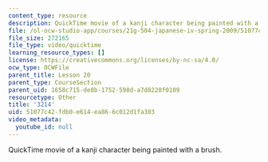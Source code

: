 ```yaml
---
content_type: resource
description: QuickTime movie of a kanji character being painted with a brush.
file: /ol-ocw-studio-app/courses/21g-504-japanese-iv-spring-2009/51077c42fdb0e614ea866c012d1fa303_3214.mov
file_size: 272165
file_type: video/quicktime
learning_resource_types: []
license: https://creativecommons.org/licenses/by-nc-sa/4.0/
ocw_type: OCWFile
parent_title: Lesson 20
parent_type: CourseSection
parent_uid: 1658c715-de8b-1752-598d-a7d8228f0109
resourcetype: Other
title: '3214'
uid: 51077c42-fdb0-e614-ea86-6c012d1fa303
video_metadata:
  youtube_id: null
---
```

QuickTime movie of a kanji character being painted with a brush.